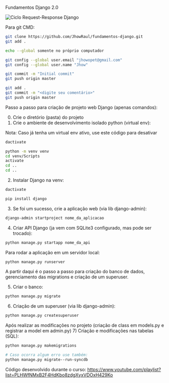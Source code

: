 Fundamentos Django 2.0

![Ciclo Request-Response Django](http://i.stack.imgur.com/rLfSC.jpg)

Para git CMD:

```bash
git clone https://github.com/JhowRaul/fundamentos-django.git
git add .

echo --global somente no próprio computador

git config --global user.email "jhowopet@gmail.com"
git config --global user.name "Jhow"

git commit -m "Initial commit"
git push origin master
```

```bash
git add .
git commit -m "<digite seu comentário>"
git push origin master
```

Passo a passo para criação de projeto web Django (apenas comandos):

0) Crie o diretório (pasta) do projeto 
1) Crie o ambiente de desenvolvimento isolado python (virtual env):

Nota: Caso já tenha um virtual env ativo, use este código para desativar
```bash
dactivate
```

```bash
python -m venv venv
cd venv/Scripts
activate
cd ..
cd ..
```

2) Instalar Django na venv:
```bash
dactivate
```

```bash
pip install django
```

3) Se foi um sucesso, crie a aplicação web (via lib django-admin):
```bash
django-admin startproject nome_da_aplicacao
```

4) Criar API Django (ja vem com SQLite3 configurado, mas pode ser trocado):
```bash
python manage.py startapp nome_da_api
```
Para rodar a aplicação em um servidor local:
```bash
python manage.py runserver
```

A partir daqui é o passo a passo para criação do banco de dados, gerenciamento das migrations e criação de um superuser.

5) Criar o banco:
```bash
python manage.py migrate
```

6) Criação de um superuser (via lib django-admin):
```bash
python manage.py createsuperuser
```

Após realizar as modificações no projeto (criação de class em models.py e registrar a model em admin.py)
7) Criação e modificações nas tabelas (SQL):
```bash
python manage.py makemigrations

# Caso ocorra algum erro use também:
python manage.py migrate--run-syncdb
```

Código desenvolvido durante o curso: https://www.youtube.com/playlist?list=PLHWfNMxB2F4HdKbo8zdgXyxVDOxH429Ko
